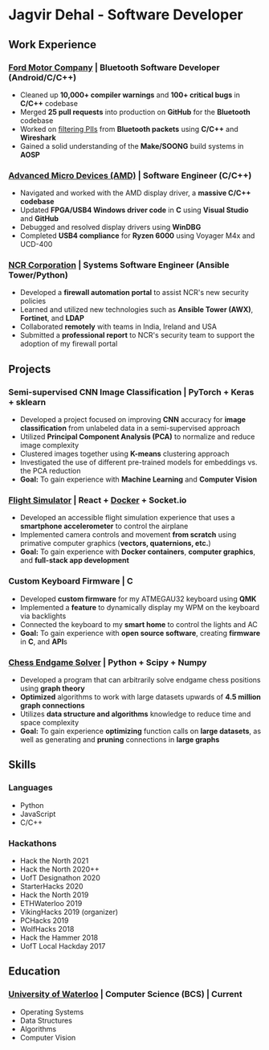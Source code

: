 # Jagvir Dehal - Software Developer
## Work Experience
### [Ford Motor Company](https://ford.com/) | Bluetooth Software Developer (Android/C/C++)
- Cleaned up **10,000+ compiler warnings** and **100+ critical bugs** in **C/C++** codebase
- Merged **25 pull requests** into production on **GitHub** for the **Bluetooth** codebase
- Worked on [filtering PIIs](https://www.bluetooth.com/specifications/specs/core-specification-5-4/) from **Bluetooth packets** using **C/C++** and **Wireshark**
- Gained a solid understanding of the **Make/SOONG** build systems in **AOSP**

### [Advanced Micro Devices (AMD)](https://amd.com/) | Software Engineer (C/C++)
- Navigated and worked with the AMD display driver, a **massive C/C++ codebase**
- Updated **FPGA/USB4 Windows driver code** in **C** using **Visual Studio** and **GitHub**
- Debugged and resolved display drivers using **WinDBG**
- Completed **USB4 compliance** for **Ryzen 6000** using Voyager M4x and UCD-400

### [NCR Corporation](https://www.ncr.com/) | Systems Software Engineer (Ansible Tower/Python)
- Developed a **firewall automation portal** to assist NCR's new security policies
- Learned and utilized new technologies such as **Ansible Tower (AWX)**, **Fortinet**, and **LDAP**
- Collaborated **remotely** with teams in India, Ireland and USA
- Submitted a **professional report** to NCR's security team to support the adoption of my firewall portal

## Projects
### Semi-supervised CNN Image Classification | PyTorch + Keras + sklearn
- Developed a project focused on improving **CNN** accuracy for **image classification** from unlabeled data in a semi-supervised approach
- Utilized **Principal Component Analysis (PCA)** to normalize and reduce image complexity
- Clustered images together using **K-means** clustering approach
- Investigated the use of different pre-trained models for embeddings vs. the PCA reduction
- **Goal:** To gain experience with **Machine Learning** and **Computer Vision**

### [Flight Simulator](https://github.com/jagvirdehal/flight-sim) | React + [Docker](https://hub.docker.com/repository/docker/jdehal/flight-sim/general) + Socket.io
- Developed an accessible flight simulation experience that uses a **smartphone accelerometer** to control the airplane
- Implemented camera controls and movement **from scratch** using primative computer graphics (**vectors, quaternions, etc.**)
- **Goal:** To gain experience with **Docker containers**, **computer graphics**, and **full-stack app development**

### Custom Keyboard Firmware | C
- Developed **custom firmware** for my ATMEGAU32 keyboard using **QMK**
- Implemented a **feature** to dynamically display my WPM on the keyboard via backlights
- Connected the keyboard to my **smart home** to control the lights and AC
- **Goal:** To gain experience with **open source software**, creating **firmware** in **C**, and **API**s

### [Chess Endgame Solver](https://github.com/jagvirdehal/chess) | Python + Scipy + Numpy
- Developed a program that can arbitrarily solve endgame chess positions using **graph theory**
- **Optimized** algorithms to work with large datasets upwards of **4.5 million graph connections**
- Utilizes **data structure and algorithms** knowledge to reduce time and space complexity
- **Goal:** To gain experience **optimizing** function calls on **large datasets**, as well as generating 
and **pruning** connections in **large graphs**

## Skills
### Languages
- Python
- JavaScript
- C/C++

### Hackathons
- Hack the North 2021
- Hack the North 2020++
- UofT Designathon 2020
- StarterHacks 2020
- Hack the North 2019
- ETHWaterloo 2019
- VikingHacks 2019 (organizer)
- PCHacks 2019
- WolfHacks 2018
- Hack the Hammer 2018
- UofT Local Hackday 2017

## Education
### [University of Waterloo](https://uwaterloo.ca/) | Computer Science (BCS) | Current
- Operating Systems
- Data Structures
- Algorithms
- Computer Vision
